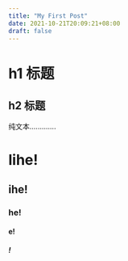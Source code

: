 ```yaml
---
title: "My First Post"
date: 2021-10-21T20:09:21+08:00
draft: false
---
```


# h1 标题
## h2 标题

纯文本.............
# lihe!
## ihe!
### he!
#### e!
##### !